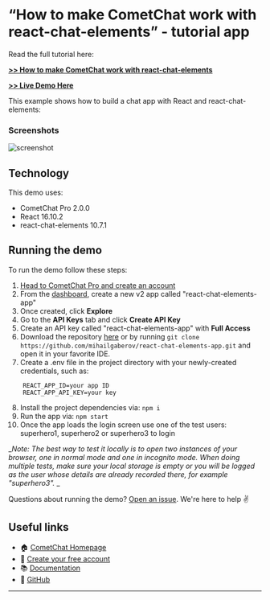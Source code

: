 # “How to make CometChat work with react-chat-elements” - tutorial app

Read the full tutorial here:

[**>> How to make CometChat work with react-chat-elements**](https://www.cometchat.com/tutorials/react-chat-elements-tutorial/?utm_**source**=github&utm_medium=example-code-readme)

[**>> Live Demo Here**](https://practical-engelbart-23d396.netlify.com/)

This example shows how to build a chat app with React and react-chat-elements:

### Screenshots
![screenshot](https://github.com/mihailgaberov/react-chat-elements-app/blob/master/screenshots/react-chat-elements.gif)

## Technology
This demo uses:

* CometChat Pro 2.0.0
* React 16.10.2
* react-chat-elements 10.7.1
  
## Running the demo

To run the demo follow these steps:

1. [Head to CometChat Pro and create an account](https://cometchat.com/pro?utm_source=github&utm_medium=example-code-readme)
2. From the [dashboard](https://app.cometchat.com/?utm_source=github&utm_medium=example-code-readme), create a new v2 app called "react-chat-elements-app"
3. Once created, click **Explore**
4. Go to the **API Keys** tab and click **Create API Key**
5. Create an API key called "react-chat-elements-app" with **Full Access**
6. Download the repository [here](https://github.com/mihailgaberov/react-chat-elements-app/archive/master.zip) or by running `git clone https://github.com/mihailgaberov/react-chat-elements-app.git` and open it in your favorite IDE.
7. Create a .env file in the project directory with your newly-created credentials, such as:
```
    REACT_APP_ID=your app ID
    REACT_APP_API_KEY=your key
```
8. Install the project dependencies via: `npm i`
9. Run the app via: `npm start`
10. Once the app loads the login screen use one of the test users: superhero1, superhero2 or superhero3 to login

__Note: The best way to test it locally is to open two instances of your browser, one in normal mode and one in incognito mode. When doing multiple tests, make sure your local storage is empty or you will be logged as the user whose details are already recorded there, for example "superhero3"._
_

Questions about running the demo? [Open an issue](https://github.com/mihailgaberov/react-chat-elements-app/issues). We're here to help ✌️


## Useful links

- 🏠 [CometChat Homepage](https://cometchat.com/pro?utm_source=github&utm_medium=example-code-readme)
- 🚀 [Create your free account](https://app.cometchat.com?utm_source=github&utm_medium=example-code-readme)
- 📚 [Documentation](https://prodocs.cometchat.com/docs?utm_source=github&utm_medium=example-code-readme)
- 👾 [GitHub](https://github.com/CometChat-Pro)
****
